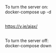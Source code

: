 <p>To turn the server on:<br> 
docker-compose up -d <br><br>

https://v.je/ajax/<br><br>

To turn the server off:<br> 
docker-compose down
</p>
